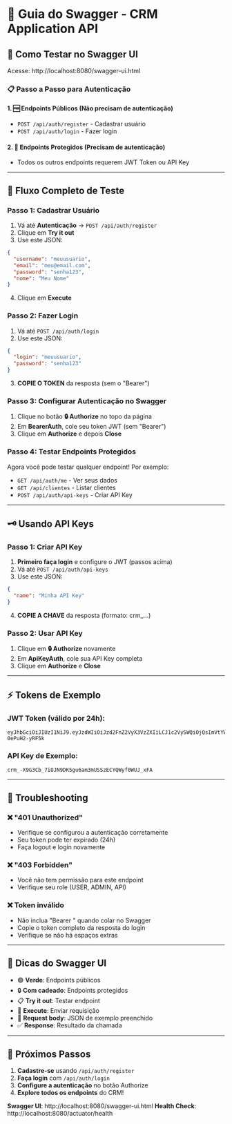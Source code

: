 # 🔐 Guia do Swagger - CRM Application API

## 🚀 Como Testar no Swagger UI

Acesse: http://localhost:8080/swagger-ui.html

### 📋 Passo a Passo para Autenticação

#### 1. 🆓 Endpoints Públicos (Não precisam de autenticação)
- `POST /api/auth/register` - Cadastrar usuário
- `POST /api/auth/login` - Fazer login

#### 2. 🔐 Endpoints Protegidos (Precisam de autenticação)
- Todos os outros endpoints requerem JWT Token ou API Key

---

## 🎯 Fluxo Completo de Teste

### Passo 1: Cadastrar Usuário
1. Vá até **Autenticação** → `POST /api/auth/register`
2. Clique em **Try it out**
3. Use este JSON:
```json
{
  "username": "meuusuario",
  "email": "meu@email.com",
  "password": "senha123",
  "nome": "Meu Nome"
}
```
4. Clique em **Execute**

### Passo 2: Fazer Login
1. Vá até `POST /api/auth/login`
2. Use este JSON:
```json
{
  "login": "meuusuario",
  "password": "senha123"
}
```
3. **COPIE O TOKEN** da resposta (sem o "Bearer")

### Passo 3: Configurar Autenticação no Swagger
1. Clique no botão **🔒 Authorize** no topo da página
2. Em **BearerAuth**, cole seu token JWT (sem "Bearer")
3. Clique em **Authorize** e depois **Close**

### Passo 4: Testar Endpoints Protegidos
Agora você pode testar qualquer endpoint! Por exemplo:
- `GET /api/auth/me` - Ver seus dados
- `GET /api/clientes` - Listar clientes
- `POST /api/auth/api-keys` - Criar API Key

---

## 🗝️ Usando API Keys

### Passo 1: Criar API Key
1. **Primeiro faça login** e configure o JWT (passos acima)
2. Vá até `POST /api/auth/api-keys`
3. Use este JSON:
```json
{
  "name": "Minha API Key"
}
```
4. **COPIE A CHAVE** da resposta (formato: crm_...)

### Passo 2: Usar API Key
1. Clique em **🔒 Authorize** novamente
2. Em **ApiKeyAuth**, cole sua API Key completa
3. Clique em **Authorize** e **Close**

---

## ⚡ Tokens de Exemplo

### JWT Token (válido por 24h):
```
eyJhbGciOiJIUzI1NiJ9.eyJzdWIiOiJzd2FnZ2VyX3VzZXIiLCJ1c2VySWQiOjQsImVtYWlsIjoic3dhZ2dlckB0ZXN0ZS5jb20iLCJyb2xlIjoiVVNFUiIsImlhdCI6MTc1ODczOTI3NywiZXhwIjoxNzU4ODI1Njc2fQ.thd3fQRQwvFqHbKL4ACy8CecC9l0pc-0ePuH2-yRF5k
```

### API Key de Exemplo:
```
crm_-X9G3Cb_7iOJN9DK5gu6am3mUSSzECYQWyf0WUJ_xFA
```

---

## 🔧 Troubleshooting

### ❌ "401 Unauthorized"
- Verifique se configurou a autenticação corretamente
- Seu token pode ter expirado (24h)
- Faça logout e login novamente

### ❌ "403 Forbidden"
- Você não tem permissão para este endpoint
- Verifique seu role (USER, ADMIN, API)

### ❌ Token inválido
- Não inclua "Bearer " quando colar no Swagger
- Copie o token completo da resposta do login
- Verifique se não há espaços extras

---

## 🎨 Dicas do Swagger UI

- 🟢 **Verde**: Endpoints públicos
- 🔒 **Com cadeado**: Endpoints protegidos
- 📋 **Try it out**: Testar endpoint
- 🔄 **Execute**: Enviar requisição
- 📝 **Request body**: JSON de exemplo preenchido
- ✅ **Response**: Resultado da chamada

---

## 🚀 Próximos Passos

1. **Cadastre-se** usando `/api/auth/register`
2. **Faça login** com `/api/auth/login`
3. **Configure a autenticação** no botão Authorize
4. **Explore todos os endpoints** do CRM!

**Swagger UI**: http://localhost:8080/swagger-ui.html
**Health Check**: http://localhost:8080/actuator/health